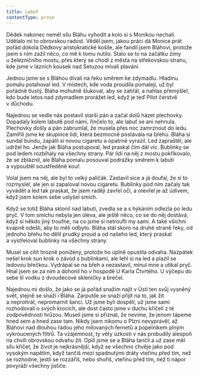 ```yaml
---
title: Labuť
contentType: prose
---
```


<section>

Dědek nakonec neměl sílu Bláhu vyhodit a kolo si s Monikou nechali. Udělalo mi to obrovskou radost. Věděl jsem, jakou práci dá Monice prát pořád dokola Dědkovy aristokratické košile, ale fandil jsem Bláhovi, protože jsem s ním zažil něco, co mě k tomu nutilo. Stalo se to na začátku zimy u železničního mostu, přes který se chodí z města na střekovskou stranu, kde jsme v lázních kousek nad Setuzou mívali plavání.

Jednou jsme se s Bláhou dívali na řeku směrem ke zdymadlu. Hladinu pomalu potahoval led. V místech, kde voda proudila pomaleji, už byl pořádně tlustý. Bláha mohutně šlukoval, aby se zahřál, a nahlas přemýšlel, kdo bude letos nad zdymadlem prorážet led, když je teď Pilot čerstvě v důchodu.

Najednou se vedle nás postavil starší pán a začal dolů házet plechovky. Dopadaly kolem labutě pod námi, řinčelo to, ale labuť se ani nehnula. Plechovky došly a pán zabrumlal, že musela přes noc zamrznout do ledu. Zamířili jsme ke skupince lidí, která bezmocně postávala na břehu. Bláha si sundal bundu, zapálil si novou cigaretu a opatrně vyrazil. Led zapraštěl, ale udržel ho. Jenže jak Bláha postupoval, led praskal čím dál víc. Bublinky se pod ledem rozbíhaly na všechny strany. Pár lidí na něj z mostu pokřikovalo, že se zbláznil, ale Bláha pomalu posouval podrážky směrem k labuti a vypouštěl soustředěně kouř.

Volal jsem na něj, ale byl to velký paličák. Zastavil sice a já doufal, že si to rozmyslel, ale jen si zapaloval novou cigaretu. Bublinky pod ním začaly tak vyvádět a led tak praskat, že jsem raději zavřel oči, a otevřel je až údivem, když jsem kolem sebe uslyšel smích.

Když se totiž Bláha sklonil nad labutí, zvedla se a s hýkáním odlezla po ledu pryč. V tom smíchu nebyla jen úleva, ale ještě něco, co se do něj dostává, když si někdo jiný troufne, na co jsme si netroufli my sami. A také všichni kvapně odešli, aby to měli odbyto. Bláha stál skoro na druhé straně řeky, od jednoho břehu ho dělil prudký proud a od našeho led, který praskal a vystřeloval bublinky na všechny strany.

Musel se cítit hrozně ponížený, protože ho úplně opustila odvaha. Nazpátek nešel krok sun krok o závod s bublinkami, ale lehl si na led a plazil se ledovou břečkou. Vydrápal se na břeh a nezastavil, minul mne a utíkal pryč. Hnal jsem se za ním a dohonil ho v hospodě U Karla Čtvrtého. U výčepu do sebe lil vodku z dvoudecové skleničky a brečel.

Najednou mi došlo, že jako se já pořád snažím najít v Ústí ten svůj vysněný svět, stejně se snaží i Bláha. Zarputile se snaží přijít na to, jak žít a neprohrát, nepromarnit šanci. Už jsme byli dospělí, už jsme sami rozhodovali o svých krocích, ale dost často jsme v duchu křičeli z té zodpovědnosti hrůzou. Museli jsme si přiznat, že nevíme, že jenom tápeme hned sem a hned zase tam. Nikdy jsem nikomu o Plzni nevyprávěl, až Bláhovi nad dlouhou řadou jeho milovaných fernetů a popelníkem plným vykroucených filtrů. Ta vzájemnost, ty věty úzkosti v nás probudily alespoň na chvíli obrovskou odvahu žít. Opili jsme se a Bláha tančil a už zase měl sílu křičet, že život je nejkrásnější, když se všechno chvěje jako pod vysokým napětím, když tančíš mezi spadnutými dráty vteřinu před tím, než se rozhodne, jestli se rozzáříš, nebo shoříš, vteřinu před tím, než ti nápor povyráží všechny jističe.

</section>
